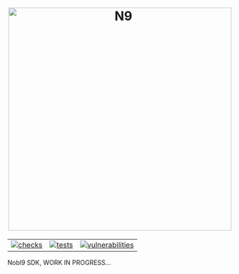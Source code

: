 <!-- markdownlint-disable line-length html -->
<h1 align="center">
   <picture>
      <source media="(prefers-color-scheme: dark)" srcset="https://user-images.githubusercontent.com/32738712/185149468-dc07f5d9-68c0-4922-a006-7baf6a08eaac.png">
      <source media="(prefers-color-scheme: light)" srcset="https://user-images.githubusercontent.com/32738712/185148352-bea80385-c772-4842-8f7b-6838bb08a3f4.png">
      <img alt="N9" src="https://user-images.githubusercontent.com/32738712/185148352-bea80385-c772-4842-8f7b-6838bb08a3f4.png" width="500" />
   </picture><br/>
</h1>

<div align="center">
  <table>
    <tr>
      <td>
        <a href="https://g.codefresh.io/pipelines/edit/new/builds?id=637756d92efe1069fc7b6308&pipeline=test-build-deploy-production&projects=n9&projectId=612eb09eabad285ab141f509">
          <img alt="checks" src="https://github.com/nobl9/nobl9-go/actions/workflows/checks.yml/badge.svg?event=push">
        </a>
      </td>
      <td>
        <a href="https://g.codefresh.io/pipelines/edit/new/builds?id=62d539e6ebf4778fba608c6f&pipeline=test-build-deploy&projects=n9&projectId=612eb09eabad285ab141f509">
          <img alt="tests" src="https://github.com/nobl9/nobl9-go/actions/workflows/tests.yml/badge.svg?event=push">
        </a>
      </td>
      <td>
        <a href="https://g.codefresh.io/pipelines/edit/new/builds?id=637756502efe103b717b6307&pipeline=test-build-deploy-staging&projects=n9&projectId=612eb09eabad285ab141f509">
          <img alt="vulnerabilities" src="https://github.com/nobl9/nobl9-go/actions/workflows/vulns.yml/badge.svg?event=push">
        </a>
      </td>
    </tr>
  </table>
</div>
<!-- markdownlint-enable line-length html -->

Nobl9 SDK, WORK IN PROGRESS...
